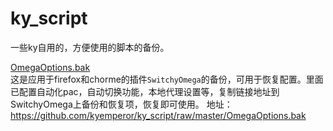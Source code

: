 # ky_script
一些ky自用的，方便使用的脚本的备份。

  [OmegaOptions.bak](https://github.com/kyemperor/ky_script/blob/master/OmegaOptions.bak，"*-*")  
  这是应用于firefox和chorme的插件`SwitchyOmega`的备份，可用于恢复配置。里面已配置自动化pac，自动切换功能，本地代理设置等，复制链接地址到SwitchyOmega上备份和恢复项，恢复即可使用。 地址：https://github.com/kyemperor/ky_script/raw/master/OmegaOptions.bak
